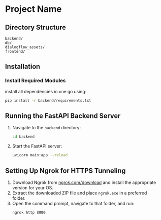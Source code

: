 # Project Name

## Directory Structure
```
backend/           
db/                
dialogflow_assets/ 
frontend/         
```

## Installation
### Install Required Modules
install all dependencies in one go using:
```bash
pip install -r backend/requirements.txt
```

## Running the FastAPI Backend Server
1. Navigate to the `backend` directory:
   ```bash
   cd backend
   ```
2. Start the FastAPI server:
   ```bash
   uvicorn main:app --reload
   ```

## Setting Up Ngrok for HTTPS Tunneling
1. Download Ngrok from [ngrok.com/download](https://ngrok.com/download) and install the appropriate version for your OS.
2. Extract the downloaded ZIP file and place `ngrok.exe` in a preferred folder.
3. Open the command prompt, navigate to that folder, and run:
   ```bash
   ngrok http 8000
   ```
